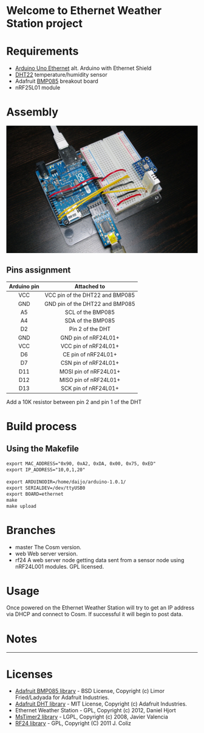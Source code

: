 # Welcome to Ethernet Weather Station project

# Requirements
* [Arduino Uno Ethernet][1] alt. Arduino with Ethernet Shield
* [DHT22][2] temperature/humidity sensor
* Adafruit [BMP085][3] breakout board
* nRF25L01 module

# Assembly

![EthernetWeatherStation](https://github.com/daijo/EthernetWeatherStation/raw/master/assembly/EthernetWeatherStation.jpg)

## Pins assignment

| Arduino pin | Attached to |
| :-----------: | :-----------: |
| VCC | VCC pin of the DHT22 and BMP085 |
| GND | GND pin of the DHT22 and BMP085 |
| A5 | SCL of the BMP085 |
| A4 | SDA of the BMP085  |
| D2 | Pin 2 of the DHT |
| GND | GND pin of nRF24L01+ |
| VCC | VCC pin of nRF24L01+ |
| D6 | CE pin of nRF24L01+ |
| D7 | CSN pin of nRF24L01+ |
| D11 | MOSI pin of nRF24L01+ |
| D12 | MISO pin of nRF24L01+ |
| D13 | SCK pin of nRF24L01+ |

Add a 10K resistor between pin 2 and pin 1 of the DHT

# Build process
## Using the Makefile

    export MAC_ADDRESS="0x90, 0xA2, 0xDA, 0x00, 0x75, 0xED"
    export IP_ADDRESS="10,0,1,20"

    export ARDUINODIR=/home/daijo/arduino-1.0.1/
    export SERIALDEV=/dev/ttyUSB0
    export BOARD=ethernet
    make
    make upload

# Branches

 * master The Cosm version.
 * web Web server version.
 * rf24 A web server node getting data sent from a sensor node using nRF24L001 modules. GPL licensed.

# Usage
Once powered on the Ethernet Weather Station will try to get an IP address via DHCP and connect to Cosm. If successful it will begin to post data.

# Notes

---

# Licenses
 * [Adafruit BMP085 library][4] - BSD License, Copyright (c) Limor Fried/Ladyada for Adafruit Industries.
 * [Adafruit DHT library][5] - MIT License, Copyright (c) Adafruit Industries.
 * Ethernet Weather Station - GPL, Copyright (c) 2012, Daniel Hjort
 * [MsTimer2 library][6] - LGPL, Copyright (c) 2008, Javier Valencia
 * [RF24 library][7] - GPL, Copyright (C) 2011 J. Coliz

  [1]: https://www.adafruit.com/products/418 "Arduino Uno Ethernet"
  [2]: https://www.adafruit.com/products/385 "DHT22"
  [3]: https://www.adafruit.com/products/391 "Adafruit BMP085 pressure sensor"
  [4]: https://github.com/adafruit/Adafruit-BMP085-Library "Adafruit BMP085 library"
  [5]: https://github.com/adafruit/DHT-sensor-library "Adafruit DHT library"
  [6]: http://arduino.cc/playground/Main/MsTimer2 "MsTimer2 library"
  [7]: https://github.com/maniacbug/RF24 "RF24 library"
